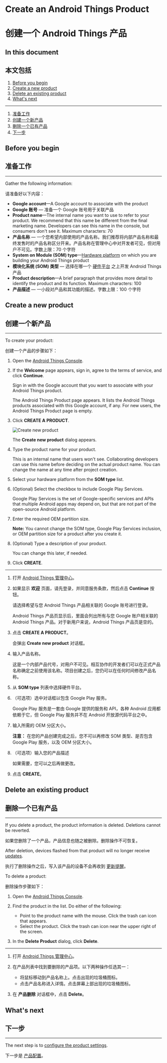 # Create an Android Things Product

# 创建一个 Android Things 产品

## In this document

## 本文包括

1.  [Before you begin](#before_you_begin)
2.  [Create a new product](#create_an_android_things_product)
3.  [Delete an existing product](#delete_an_android_things_product)
4.  [What's next](#whats-next)

***

1.  [准备工作](#准备工作)
2.  [创建一个新产品](#创建一个新产品)
3.  [删除一个已有产品](#删除一个已有产品)
4.  [下一步](#下一步)

## Before you begin

## 准备工作

* * *

Gather the following information:

请准备好以下内容：

*   **Google account**—A Google account to associate with the product
*   **Google 账号** — 准备一个 Google 账号用于关联产品
*   **Product name**—The internal name you want to use to refer to your product. We recommend that this name be different from the final marketing name. Developers can see this name in the console, but consumers don't see it. Maximum characters: 70
*   **产品名称** — 一个您希望内部使用的产品名称。我们推荐将内部产品名称和最终发售时的产品名称区分开来。产品名称在管理中心中对开发者可见，但对用户不可见。字数上限：70 个字符
*   **System on Module (SOM) type**—[Hardware platform](https://developer.android.google.cn/things/hardware/developer-kits.html) on which you are building your Android Things product
*   **模块化系统 (SOM) 类型** — 选择在哪一个 [硬件平台](https://developer.android.google.cn/things/hardware/developer-kits.html) 之上开发 Android Things 产品
*   **Product description**—A brief paragraph that provides more detail to identify the product and its function. Maximum characters: 100
*   **产品描述** — 一小段对产品和其功能的描述。字数上限：100 个字符

## Create a new product

## 创建一个新产品

* * *

To create your product:

创建一个产品的步骤如下：

1.  Open the [Android Things Console](https://partner.android.com/things/console).

2.  If the **Welcome** page appears, sign in, agree to the terms of service, and click **Continue**.

    Sign in with the Google account that you want to associate with your Android Things product.

    The Android Things Product page appears. It lists the Android Things products associated with this Google account, if any. For new users, the Android Things Product page is empty.

3.  Click **CREATE A PRODUCT**.

    ![Create new product](https://developer.android.google.cn/things/images/console/create_new_product.png)

    The **Create new product** dialog appears.

4.  Type the product name for your product.

    This is an internal name that users won't see. Collaborating developers can use this name before deciding on the actual product name. You can change the name at any time after project creation.

5.  Select your hardware platform from the **SOM type** list.

6.  (Optional) Select the checkbox to include Google Play Services.

    Google Play Services is the set of Google-specific services and APIs that multiple Android apps may depend on, but that are not part of the open-source Android platform.

7.  Enter the required OEM partition size.

    **Note:** You cannot change the SOM type, Google Play Services inclusion, or OEM partition size for a product after you create it.

8.  (Optional) Type a description of your product.

    You can change this later, if needed.

9.  Click **CREATE**.

***

1. 打开 [Android Things 管理中心](https://partner.android.com/things/console)。

2. 如果显示 **欢迎** 页面，请先登录，并同意服务条款，然后点击 **Continue** 按钮。

    请选择希望与您 Android Things 产品相关联的 Google 账号进行登录。

    Android Things 产品页显示后，里面会列出所有与您 Google 账户相关联的 Android Things 产品。对于新用户来说，Android Things 产品页是空的。

3. 点击 **CREATE A PRODUCT**。

    会弹出 **Create new product** 对话框。

4. 输入产品名称。

    这是一个内部产品代号，对用户不可见。相互协作的开发者们可以在正式产品名称确定之前使用该名称。项目创建之后，您仍可以在任何时间修改产品名称。

5. 从 **SOM type** 列表中选择硬件平台。

6. （可选项）选中对话框以包含 Google Play 服务。

    Google Play 服务是一套由 Google 提供的服务和 API，各种 Android 应用都依赖于它，但 Google Play 服务并不在 Android 开放源代码平台之中。

7. 输入所需的 OEM 分区大小。

    **注意：** 在您的产品创建完成之后，您不可以再修改 SOM 类型、是否包含 Google Play 服务，以及 OEM 分区大小。

8. （可选项）输入您的产品描述

    如果需要，您可以之后再做更改。

9. 点击 **CREATE**。

## Delete an existing product

## 删除一个已有产品

* * *

If you delete a product, the product information is deleted. Deletions cannot be reverted.

如果您删除了一个产品，产品信息也随之被删除。删除操作不可恢复。

After deletion, devices flashed from that product will no longer receive [updates](https://developer.android.google.cn/things/console/update.html).

执行了删除操作之后，写入该产品的设备不会再收到 [更新提醒](https://developer.android.google.cn/things/console/update.html)。

To delete a product:

删除操作步骤如下：

1.  Open the [Android Things Console](https://partner.android.com/things/console).

2.  Find the product in the list. Do either of the following:

    *   Point to the product name with the mouse. Click the trash can icon that appears.
    *   Select the product. Click the trash can icon near the upper right of the screen.
3.  In the **Delete Product** dialog, click **Delete**.

***

1. 打开 [Android Things 管理中心](https://partner.android.com/things/console)。
2. 在产品列表中找到要删除的产品项。以下两种操作任选其一：

    *   将鼠标移动到产品名称上。点击出现的垃圾桶图标。
    *   点击产品名称进入详情。点击屏幕上部出现的垃圾桶图标。
3. 在 **产品删除** 对话框中，点击 **Delete**。

## What's next

## 下一步

* * *

The next step is to [configure the product settings](https://developer.android.google.cn/things/console/configure.html).

下一步是 [产品配置](https://developer.android.google.cn/things/console/configure.html)。


